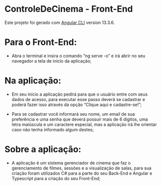 # ControleDeCinema - Front-End

Este projeto foi gerado com [Angular CLI](https://github.com/angular/angular-cli) version 13.3.6.

# Para o Front-End:
- Abra o terminal e insira o comando “ng serve -o” e irá abrir no seu navegador a tela de início da aplicação;

# Na aplicação:
- Em seu início a aplicação pedirá para que o usuário entre com seus dados de acesso, para executar esse passo deverá se cadastrar e poderá fazer isso através da opção “Clique aqui e cadastre-se!”;

- Para se cadastrar você informará seu nome, um email de sua preferência e uma senha que deverá possuir mais de 6 dígitos, uma letra maiúscula e um caractere especial, mas a aplicação irá lhe orientar caso não tenha informado algum destes; 

# Sobre a aplicação:
- A aplicação é um sistema gerenciador de cinema que faz o gerenciamento de filmes, sessões e a visualização de salas, para sua criação foram utilizados C# para a parte do seu Back-End e Angular e Typescript para a criação do seu Front-End;

